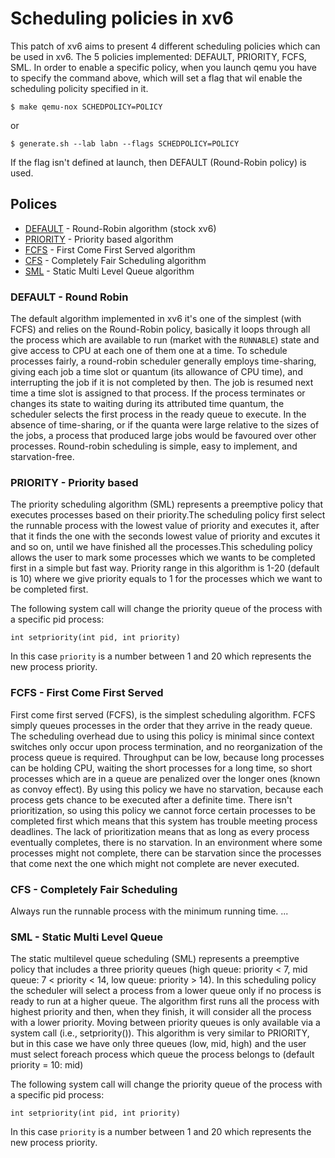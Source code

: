 # Scheduling policies in xv6

This patch of xv6 aims to present 4 different scheduling policies which can be used in xv6.
The 5 policies implemented: DEFAULT, PRIORITY, FCFS, SML. 
In order to enable a specific policy, when you launch qemu you have to specify the command above, which will set a flag that wil enable the scheduling policity specified in it.

```
$ make qemu-nox SCHEDPOLICY=POLICY
```

or

```
$ generate.sh --lab labn --flags SCHEDPOLICY=POLICY
```

If the flag isn't defined at launch, then DEFAULT (Round-Robin policy) is used.

## Polices

* [DEFAULT](#default) - Round-Robin algorithm (stock xv6)
* [PRIORITY](#priority) - Priority based algorithm
* [FCFS](#fcfs) - First Come First Served algorithm
* [CFS](#cfs) - Completely Fair Scheduling algorithm 
* [SML](#sml) - Static Multi Level Queue algorithm

### DEFAULT - Round Robin

The default algorithm implemented in xv6 it's one of the simplest (with FCFS) and relies on the Round-Robin policy, basically it loops through all the process which are available to run (market with the ```RUNNABLE```) state and give access to
CPU at each one of them one at a time.
To schedule processes fairly, a round-robin scheduler generally employs time-sharing, giving each job a time slot or quantum (its allowance of CPU time), and interrupting the job if it is not completed by then. 
The job is resumed next time a time slot is assigned to that process. 
If the process terminates or changes its state to waiting during its attributed time quantum, the scheduler selects the first process in the ready queue to execute. 
In the absence of time-sharing, or if the quanta were large relative to the sizes of the jobs, a process that produced large jobs would be favoured over other processes.
Round-robin scheduling is simple, easy to implement, and starvation-free.

### PRIORITY - Priority based

The priority scheduling algorithm (SML) represents a preemptive policy that executes processes based on their priority.The scheduling policy first select the runnable process with the lowest value of priority and executes it, after that it finds the one with the seconds lowest value of priority and excutes it
and so on, until we have finished all the processes.This scheduling policy allows the user to mark some processes which we wants to be completed first in a simple but fast way.
Priority range in this algorithm is 1-20 (default is 10) where we give priority equals to 1 for the processes which we want to be completed first.

The following system call will change the priority queue of the process with a specific pid process:

```
int setpriority(int pid, int priority)
```

In this case ```priority``` is a number between 1 and 20 which represents the new process priority.

### FCFS - First Come First Served

First come first served (FCFS), is the simplest scheduling algorithm. FCFS simply queues processes in the order that they arrive in the ready queue. 
The scheduling overhead due to using this policy is minimal since context switches only occur upon process termination, and no reorganization of the process queue is required.
Throughput can be low, because long processes can be holding CPU, waiting the short processes for a long time, so short processes which are in a queue are penalized over the longer ones (known as convoy effect).
By using this policy we have no starvation, because each process gets chance to be executed after a definite time.
There isn't prioritization, so using this policy we cannot force certain processes to be completed first which means that this system has trouble meeting process deadlines. The lack of prioritization means that as long as every process eventually completes, there is no starvation. 
In an environment where some processes might not complete, there can be starvation since the processes that come next the one which might not complete are never executed.

### CFS - Completely Fair Scheduling

Always run the runnable process with the minimum running time. 
...

### SML - Static Multi Level Queue

The static multilevel queue scheduling (SML) represents a preemptive policy that includes a three priority queues (high queue: priority < 7, mid queue: 7 < priority < 14, low queue: priority > 14).
In this scheduling policy the scheduler will select a process from a lower queue only if no process is ready to run at a higher queue.
The algorithm first runs all the process with highest priority and then, when they finish, it will consider all the process with a lower priority.
Moving between priority queues is only available via a system call (i.e., setpriority()).
This algorithm is very similar to PRIORITY, but in this case we have only three queues (low, mid, high) and the user must select foreach process which queue the process belongs to (default priority = 10: mid)

The following system call will change the priority queue of the process with a specific pid process:

```
int setpriority(int pid, int priority)
```

In this case ```priority``` is a number between 1 and 20 which represents the new process priority.

